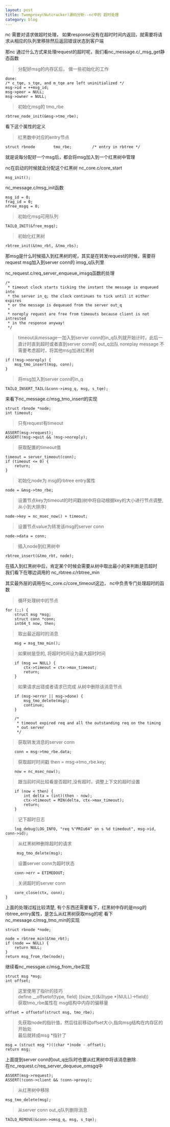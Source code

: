 ```yaml
---
layout: post
title: Twemproxy(Nutcracker)源码分析--nc中的 超时处理
category: blog
---
```


nc 需要对请求做超时处理， 如果response没有在超时时间内返回，就需要将请求从相应的队列里移除然后返回错误状态到客户端

那nc 通过什么方式来处理request的超时呢，我们看nc_message.c/_msg_get静态函数
    
>分配好msg的内存区后， 做一些初始化的工作
    
    done:
    /* c_tqe, s_tqe, and m_tqe are left uninitialized */
    msg->id = ++msg_id;
    msg->peer = NULL;
    msg->owner = NULL;

>初始化msg的 tmo_rbe
    
    rbtree_node_init(&msg->tmo_rbe);
    
   看下这个属性的定义
   
>红黑数中对应的entry节点
   
    struct rbnode        tmo_rbe;         /* entry in rbtree */
   
   就是说每分配好一个msg后，都会将msg加入到一个红黑树中管理
   
   nc在启动的时候就会分配这个红黑树
   nc_core.c/core_start
    
    msg_init();
      
 nc_message.c/msg_init函数
    
    msg_id = 0;
    frag_id = 0;
    nfree_msgq = 0;
>初始化msg可用队列
    
    TAILQ_INIT(&free_msgq);
>初始化红黑树
    
    rbtree_init(&tmo_rbt, &tmo_rbs);
   
   那msg是什么时候插入到红黑树的呢，其实是在转发request的时候，需要将request msg加入到server conn的 imsg_q队列里
   
   nc_request.c/req_server_enqueue_imsgq函数的处理
   
    /*
     * timeout clock starts ticking the instant the message is enqueued into
     * the server in_q; the clock continues to tick until it either expires
     * or the message is dequeued from the server out_q
     *
     * noreply request are free from timeouts because client is not intrested
     * in the response anyway!
     */
    
>timeout从message一加入到server conn的in_q队列就开始计时，此后一直计时直到超时或者直到server conn的   out_q出队
>noreplay message 不需要考虑超时，将其他msg加进红黑树
    
    if (!msg->noreply) {
        msg_tmo_insert(msg, conn);
    }
>将msg加入到server conn的in_q
    
    TAILQ_INSERT_TAIL(&conn->imsg_q, msg, s_tqe);
   
来看下nc_message.c/msg_tmo_insert的实现
   
    struct rbnode *node;
    int timeout;
    
>只有request有timeout
    
    ASSERT(msg->request);
    ASSERT(!msg->quit && !msg->noreply);
>获取配置的timeout值
    
    timeout = server_timeout(conn);
    if (timeout <= 0) {
        return;
    }
>初始化node为 msg的rbtree entry属性
    
    node = &msg->tmo_rbe;
    
>设置节点key为timeout的时间戳(树中将自动根据key的大小进行节点调整,从小到大排序)
    
    node->key = nc_msec_now() + timeout;
>设置节点value为转发该msg的server conn
    
    node->data = conn;
>插入node到红黑树中
    
    rbtree_insert(&tmo_rbt, node);
   
在插入到红黑树中后，肯定某个时候会需要从树中取出最小的来判断是否超时                                    
我们看下在哪边调用的  nc_rbtree.c/rbtree_min                      
   
其实最外层的调用在nc_core.c/core_timeout这边， nc中负责专门处理超时的函数                               
   
>循环处理树中的节点
   
    for (;;) {
        struct msg *msg;
        struct conn *conn;
        int64_t now, then;
		
>取出最近超时的消息
        
        msg = msg_tmo_min();
>如果树是空的, 将超时时间设为最大超时时间

        if (msg == NULL) {
            ctx->timeout = ctx->max_timeout;
            return;
        }

        
>如果请求出错或者请求已完成 从树中删除该消息节点
        
        if (msg->error || msg->done) {
            msg_tmo_delete(msg);
            continue;
        }

        /*
         * timeout expired req and all the outstanding req on the timing
         * out server
         */
>获取转发消息的server conn
        
        conn = msg->tmo_rbe.data;
>获取超时时间戳
        then = msg->tmo_rbe.key;

        now = nc_msec_now();
>跟当前时间比较看是否超时,没有超时，调整上下文的超时设置
        
        if (now < then) {
            int delta = (int)(then - now);
            ctx->timeout = MIN(delta, ctx->max_timeout);
            return;
        }
        
>记下超时日志
        
        log_debug(LOG_INFO, "req %"PRIu64" on s %d timedout", msg->id, conn->sd);
        
>从红黑树种删除超时的请求
  
         msg_tmo_delete(msg);
>设置server conn为超时状态
        
        conn->err = ETIMEDOUT;
>关闭超时的server conn
       
        core_close(ctx, conn);
    }
    
上面的处理过程比较清楚, 有个东西还需要看下，红黑树中存的是msg的rbtree_entry属性，是怎么从红黑树获取msg的呢
看下nc_message.c/msg_tmo_min的实现
   
    struct rbnode *node;

    node = rbtree_min(&tmo_rbt);
    if (node == NULL) {
        return NULL;
    }
    return msg_from_rbe(node);
   
继续看nc_messgae.c/msg_from_rbe实现
   
    struct msg *msg;
    int offset;
     
>这里使用了指针的技巧                                                                    
   define __offsetof(type, field) ((size_t)(&((type *)NULL)->field))                    
 获取tmo_rbe属性在 msg结构中内存的偏移量                 
    
    offset = offsetof(struct msg, tmo_rbe);
>先获取node的指针值，然后往前移动offset大小,指向msg结构在内存区的开始处                                     
    最后就转成msg *指针了
    
    msg = (struct msg *)((char *)node - offset);
    return msg;
   
    
   
   上面提到server conn的out_q出队时也要从红黑树中将该消息删除                           
   在nc_request.c/req_server_dequeue_omsgq中
   
    ASSERT(msg->request);
    ASSERT(!conn->client && !conn->proxy);

>从红黑树中移除
    
    msg_tmo_delete(msg);
>从server conn out_q队列删除消息
    
    TAILQ_REMOVE(&conn->omsg_q, msg, s_tqe);

